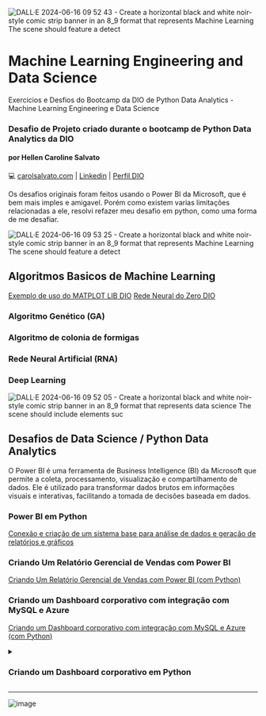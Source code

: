 
![DALL·E 2024-06-16 09 52 43 - Create a horizontal black and white noir-style comic strip banner in an 8_9 format that represents Machine Learning  The scene should feature a detect](https://github.com/carolhcs/ML-Engineering-Data-Science/assets/14095834/cc78d52b-01ac-419a-a0fa-363f66de0e79)

# Machine Learning Engineering and Data Science
Exercicios e Desfios do Bootcamp da DIO de Python Data Analytics - Machine Learning Engineering e Data Science
### Desafio de Projeto criado durante o bootcamp de Python Data Analytics da DIO
#### por Hellen Caroline Salvato
💻 [carolsalvato.com](https://carolsalvato.com) | [Linkedin](www.linkedin.com/in/hellencarolinesalvato) | [Perfil DIO](https://www.dio.me/users/carol_lgl) 

Os desafios originais foram feitos usando o Power BI da Microsoft, que é bem mais imples e amigavel. Porém como existem varias limitações relacionadas a ele, resolvi refazer meu desafio em python, como uma forma de me desafiar.



![DALL·E 2024-06-16 09 53 25 - Create a horizontal black and white noir-style comic strip banner in an 8_9 format that represents Machine Learning  The scene should feature a detect](https://github.com/carolhcs/ML-Engineering-Data-Science/assets/14095834/ffc133d8-bc43-42c4-af03-eab23b349f1f)

## Algoritmos Basicos de Machine Learning
[Exemplo de uso do MATPLOT LIB DIO](https://github.com/carolhcs/ML-Engineering-Data-Science/blob/main/Projeto_ML_01_DIO.ipynb)
[Rede Neural do Zero DIO](https://github.com/carolhcs/ML-Engineering-Data-Science/blob/main/Rede_Neural_do_Zero_DIO.ipynb)

### Algoritmo Genético (GA)


### Algoritmo de colonia de formigas


### Rede Neural Artificial (RNA)


### Deep Learning




![DALL·E 2024-06-16 09 52 05 - Create a horizontal black and white noir-style comic strip banner in an 8_9 format that represents data science  The scene should include elements suc](https://github.com/carolhcs/ML-Engineering-Data-Science/assets/14095834/9fa620c5-d7cb-42f4-b712-59a1190fa45f)

## Desafios de Data Science / Python Data Analytics
O Power BI é uma ferramenta de Business Intelligence (BI) da Microsoft que permite a coleta, processamento, visualização e compartilhamento de dados. Ele é utilizado para transformar dados brutos em informações visuais e interativas, facilitando a tomada de decisões baseada em dados. 

### Power BI em Python
[Conexão e criação de um sistema base para análise de dados e geração de relatórios e gráficos](https://github.com/carolhcs/ML-Engineering-Data-Science/blob/main/PowerBI_Python.ipynb)

### Criando Um Relatório Gerencial de Vendas com Power BI
[Criando Um Relatório Gerencial de Vendas com Power BI (com Python)](https://github.com/carolhcs/ML-Engineering-Data-Science/blob/main/PowerBI_Python_01.ipynb)

### Criando um Dashboard corporativo com integração com MySQL e Azure

[Criando um Dashboard corporativo com integração com MySQL e Azure (com Python)](https://github.com/carolhcs/ML-Engineering-Data-Science/blob/main/PowerBI_Python_02.ipynb)

<details>
    <summary><h3>Criando um Dashboard corporativo em Python</h3></summary>
As ferramentas principais utilizadas são:

- **MySQL**: Para o banco de dados.
- **SQLAlchemy**: Para conexão ao banco de dados MySQL.
- **Pandas**: Para manipulação de dados.
- **Dash**: Para criar o dashboard web interativo.
- **Plotly**: Para visualização de dados.

### 1. Criando uma Instância do MySQL na Azure

Primeiro, é necessário criar uma instância do MySQL no Azure. Este passo envolve configurações no portal do Azure e não pode ser feito diretamente por código Python. Consulte a [documentação oficial](https://docs.microsoft.com/en-us/azure/mysql/quickstart-create-mysql-server-database-portal) para instruções detalhadas.

### 2. Explorando o Recurso - Instância do MySQL

Depois de criar a instância, você deve configurar os detalhes de conexão (host, user, password, database).

### 3. Se Conectando ao Banco de Dados com Cloud Shell

Para testar a conexão ao banco de dados, utilize o Azure Cloud Shell com comandos como:

```shell
mysql -h your-server.mysql.database.azure.com -u your-username@your-server -p
```

### 4. Criando Regra no Firewall na Azure para Acesso ao Banco de Dados

Configure uma regra no firewall para permitir conexões do seu IP. Isso pode ser feito através do portal do Azure na seção de configurações do banco de dados MySQL.

### 5. Conectando ao MySQL no Azure Utilizando Workbench

Teste a conexão utilizando o MySQL Workbench ou outro cliente de banco de dados para garantir que está tudo funcionando.

### 6. Integrando Power BI com MySQL na Azure

Vamos traduzir esta etapa para Python, integrando nosso banco de dados MySQL com um dashboard criado com Dash.

### Passo a Passo em Python

#### Conectando ao Banco de Dados MySQL

Instale as bibliotecas necessárias:
```bash
pip install pandas sqlalchemy dash plotly
```

```python
import pandas as pd
from sqlalchemy import create_engine

# Configurar a string de conexão ao MySQL no Azure
db_user = 'your-username@your-server'
db_password = 'your-password'
db_host = 'your-server.mysql.database.azure.com'
db_name = 'your-database-name'

connection_string = f'mysql+pymysql://{db_user}:{db_password}@{db_host}/{db_name}'
engine = create_engine(connection_string)

# Ler dados do banco de dados
query = "SELECT * FROM your_table"
df = pd.read_sql(query, engine)
```

#### Criando o Dashboard com Dash

```python
import dash
import dash_core_components as dcc
import dash_html_components as html
from dash.dependencies import Input, Output
import plotly.express as px

app = dash.Dash(__name__)

# Layout do dashboard
app.layout = html.Div([
    html.H1("Dashboard Corporativo"),
    dcc.Dropdown(
        id='filter-dropdown',
        options=[{'label': item, 'value': item} for item in df['your_column'].unique()],
        value=df['your_column'].unique()[0]
    ),
    dcc.Graph(id='example-graph')
])

# Callback para atualizar o gráfico com base no filtro selecionado
@app.callback(
    Output('example-graph', 'figure'),
    [Input('filter-dropdown', 'value')]
)
def update_graph(selected_value):
    filtered_df = df[df['your_column'] == selected_value]
    fig = px.bar(filtered_df, x='x_column', y='y_column', title='Seu Gráfico')
    return fig

if __name__ == '__main__':
    app.run_server(debug=True)
```

### Considerações Finais

Para um deployment em produção, considere utilizar serviços de hospedagem que suportem aplicações Python, como Heroku, AWS, ou Azure App Service. Certifique-se de proteger suas credenciais e seguir boas práticas de segurança ao configurar sua aplicação e banco de dados.

</details>

----------------------------------------------------------------

![image](https://github.com/carolhcs/ML-Engineering-Data-Science/assets/14095834/56963b32-0d4d-44fc-b58d-a77387ee3e55)


